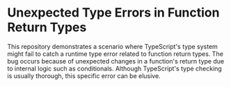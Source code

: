 # Unexpected Type Errors in Function Return Types

This repository demonstrates a scenario where TypeScript's type system might fail to catch a runtime type error related to function return types. The bug occurs because of unexpected changes in a function's return type due to internal logic such as conditionals. Although TypeScript's type checking is usually thorough, this specific error can be elusive.